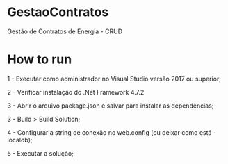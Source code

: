 # GestaoContratos
Gestão de Contratos de Energia - CRUD

# How to run

1 - Executar como administrador no Visual Studio versão 2017 ou superior;

2 - Verificar instalação do .Net Framework 4.7.2

3 - Abrir o arquivo package.json e salvar para instalar as dependências;

3 - Build > Build Solution;

4 - Configurar a string de conexão no web.config (ou deixar como está - localdb);

5 - Executar a solução;
